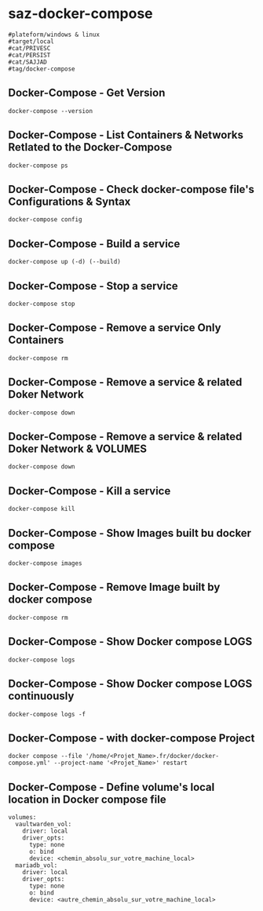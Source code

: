 # saz-docker-compose

```
#plateform/windows & linux
#target/local
#cat/PRIVESC
#cat/PERSIST
#cat/SAJJAD
#tag/docker-compose
```


## Docker-Compose - Get Version
```
docker-compose --version
```


## Docker-Compose - List Containers & Networks Retlated to the Docker-Compose
```
docker-compose ps
```


## Docker-Compose - Check docker-compose file's Configurations & Syntax
```
docker-compose config
```


## Docker-Compose - Build a service
```
docker-compose up (-d) (--build)
```


## Docker-Compose - Stop a service
```
docker-compose stop
```


## Docker-Compose - Remove a service Only Containers
```
docker-compose rm
```


## Docker-Compose - Remove a service & related Doker Network
```
docker-compose down
```


## Docker-Compose - Remove a service & related Doker Network & VOLUMES
```
docker-compose down
```


## Docker-Compose - Kill a service
```
docker-compose kill
```


## Docker-Compose - Show Images built bu docker compose
```
docker-compose images
```


## Docker-Compose - Remove Image built by docker compose
```
docker-compose rm
```


## Docker-Compose - Show Docker compose LOGS
```
docker-compose logs
```


## Docker-Compose - Show Docker compose LOGS continuously
```
docker-compose logs -f
```



## Docker-Compose - with docker-compose Project
```
docker compose --file '/home/<Projet_Name>.fr/docker/docker-compose.yml' --project-name '<Projet_Name>' restart
```

## Docker-Compose - Define volume's local location in Docker compose file
```
volumes:
  vaultwarden_vol:
    driver: local
    driver_opts:
      type: none
      o: bind
      device: <chemin_absolu_sur_votre_machine_local>
  mariadb_vol:
    driver: local
    driver_opts:
      type: none
      o: bind
      device: <autre_chemin_absolu_sur_votre_machine_local>
```

